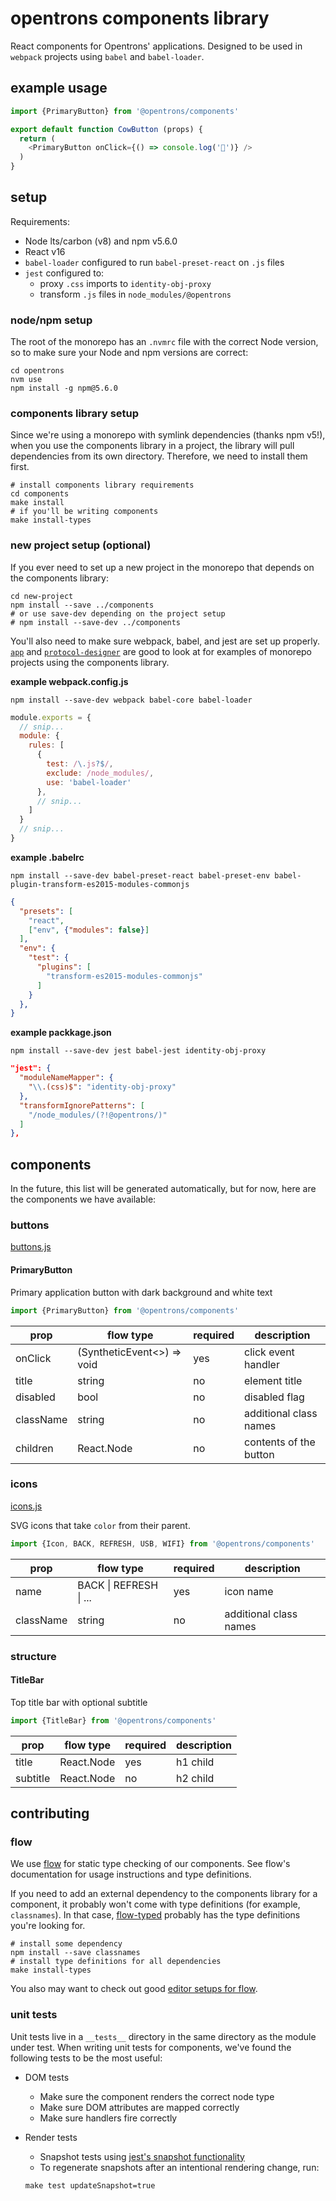 # opentrons components library

React components for Opentrons' applications. Designed to be used in `webpack` projects using `babel` and `babel-loader`.

## example usage

```javascript
import {PrimaryButton} from '@opentrons/components'

export default function CowButton (props) {
  return (
    <PrimaryButton onClick={() => console.log('🐄')} />
  )
}
```

## setup

Requirements:

* Node lts/carbon (v8) and npm v5.6.0
* React v16
* `babel-loader` configured to run `babel-preset-react` on `.js` files
* `jest` configured to:
    * proxy `.css` imports to `identity-obj-proxy`
    * transform `.js` files in `node_modules/@opentrons`

### node/npm setup

The root of the monorepo has an `.nvmrc` file with the correct Node version, so to make sure your Node and npm versions are correct:

``` shell
cd opentrons
nvm use
npm install -g npm@5.6.0
```

### components library setup

Since we're using a monorepo with symlink dependencies (thanks npm v5!), when you use the components library in a project, the library will pull dependencies from its own directory. Therefore, we need to install them first.

```shell
# install components library requirements
cd components
make install
# if you'll be writing components
make install-types
```

### new project setup (optional)

If you ever need to set up a new project in the monorepo that depends on the components library:

```shell
cd new-project
npm install --save ../components
# or use save-dev depending on the project setup
# npm install --save-dev ../components
```

You'll also need to make sure webpack, babel, and jest are set up properly. [`app`](../app) and [`protocol-designer`](../protocol-designer) are good to look at for examples of monorepo projects using the components library.

**example webpack.config.js**

```shell
npm install --save-dev webpack babel-core babel-loader
```

``` js
module.exports = {
  // snip...
  module: {
    rules: [
      {
        test: /\.js?$/,
        exclude: /node_modules/,
        use: 'babel-loader'
      },
      // snip...
    ]
  }
  // snip...
}
```

**example .babelrc**

```shell
npm install --save-dev babel-preset-react babel-preset-env babel-plugin-transform-es2015-modules-commonjs
```

``` json
{
  "presets": [
    "react",
    ["env", {"modules": false}]
  ],
  "env": {
    "test": {
      "plugins": [
        "transform-es2015-modules-commonjs"
      ]
    }
  },
}
```

**example packkage.json**

```shell
npm install --save-dev jest babel-jest identity-obj-proxy
```

```json
"jest": {
  "moduleNameMapper": {
    "\\.(css)$": "identity-obj-proxy"
  },
  "transformIgnorePatterns": [
    "/node_modules/(?!@opentrons/)"
  ]
},
```

## components

In the future, this list will be generated automatically, but for now, here are the components we have available:

### buttons

[buttons.js](./src/buttons.js)

#### PrimaryButton

Primary application button with dark background and white text

```js
import {PrimaryButton} from '@opentrons/components'
```

prop      | flow type                  | required | description
--------- | -------------------------- | -------- | ----------------------
onClick   | (SyntheticEvent<>) => void | yes      | click event handler
title     | string                     | no       | element title
disabled  | bool                       | no       | disabled flag
className | string                     | no       | additional class names
children  | React.Node                 | no       | contents of the button

### icons

[icons.js](./src/icons.js)

SVG icons that take `color` from their parent.

```js
import {Icon, BACK, REFRESH, USB, WIFI} from '@opentrons/components'
```

prop      | flow type                      | required | description
--------- | ------------------------------ | -------- | ----------------------
name      | BACK &#124; REFRESH &#124; ... | yes      | icon name
className | string                         | no       | additional class names


### structure

#### TitleBar

Top title bar with optional subtitle

```js
import {TitleBar} from '@opentrons/components'
```

prop      | flow type  | required | description
--------- | ---------- | -------- | ------------
title     | React.Node | yes      | h1 child
subtitle  | React.Node | no       | h2 child

## contributing

### flow

We use [flow] for static type checking of our components. See flow's documentation for usage instructions and type definitions.

If you need to add an external dependency to the components library for a component, it probably won't come with type definitions (for example, `classnames`). In that case, [flow-typed] probably has the type definitions you're looking for.

```
# install some dependency
npm install --save classnames
# install type definitions for all dependencies
make install-types
```

You also may want to check out good [editor setups for flow][flow-editors].

### unit tests

Unit tests live in a `__tests__` directory in the same directory as the module under test. When writing unit tests for components, we've found the following tests to be the most useful:

* DOM tests
    * Make sure the component renders the correct node type
    * Make sure DOM attributes are mapped correctly
    * Make sure handlers fire correctly
* Render tests
    * Snapshot tests using [jest's snapshot functionality][jest-snapshots]
    * To regenerate snapshots after an intentional rendering change, run:
    
    ``` shell
    make test updateSnapshot=true
    ```

[flow]: https://flow.org/
[flow-typed]: https://github.com/flowtype/flow-typed
[flow-editors]: https://flow.org/en/docs/editors/
[jest-snapshots]: https://facebook.github.io/jest/docs/en/snapshot-testing.html
